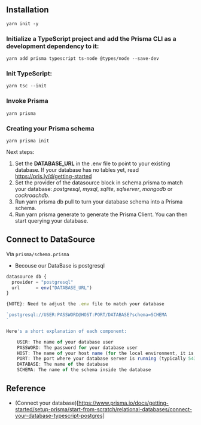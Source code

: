 

## Installation

```shell
yarn init -y
```

###  Initialize a TypeScript project and add the Prisma CLI as a development dependency to it:

```shell
yarn add prisma typescript ts-node @types/node --save-dev
```
### Init TypeScript:
```shell
yarn tsc --init
```
### Invoke Prisma
```shell
yarn prisma
```


###  Creating your Prisma schema

```shell
yarn prisma init
```

Next steps:
1. Set the **DATABASE_URL** in the .env file to point to your existing database. If your database has no tables yet, read https://pris.ly/d/getting-started
2. Set the provider of the datasource block in schema.prisma to match your database: *postgresql*, *mysql*, *sqlite*, *sqlserver*, *mongodb* or *cockroachdb*.
3. Run yarn prisma db pull to turn your database schema into a Prisma schema.
4. Run yarn prisma generate to generate the Prisma Client. You can then start querying your database.

## Connect to DataSource

Via `prisma/schema.prisma`

* Becouse our DataBase is postgresql
 
```javascript
datasource db {
  provider = "postgresql"
  url      = env("DATABASE_URL")
}

{NOTE}: Need to adjust the .env file to match your database

`postgresql://USER:PASSWORD@HOST:PORT/DATABASE?schema=SCHEMA
`

Here's a short explanation of each component:

    USER: The name of your database user
    PASSWORD: The password for your database user
    HOST: The name of your host name (for the local environment, it is localhost)
    PORT: The port where your database server is running (typically 5432 for PostgreSQL)
    DATABASE: The name of the database
    SCHEMA: The name of the schema inside the database

```


## Reference

* (Connect your database)[https://www.prisma.io/docs/getting-started/setup-prisma/start-from-scratch/relational-databases/connect-your-database-typescript-postgres]